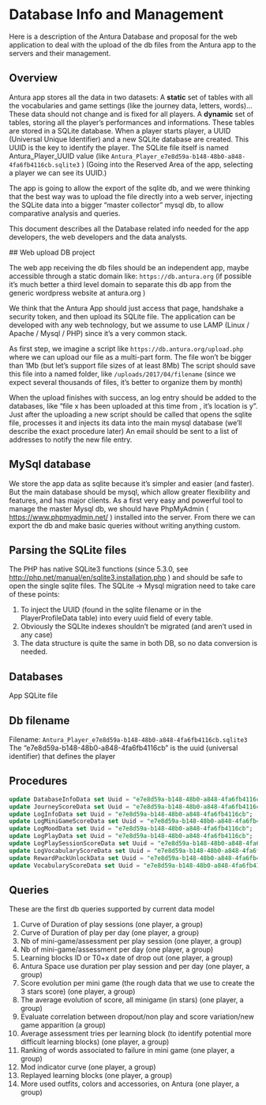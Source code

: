 # Database Info and Management

Here is a description of the Antura Database and proposal for the web application to deal with the upload of the db files from the Antura app to the servers and their management.

## Overview

Antura app stores all the data in two datasets:
A **static** set of tables with all the vocabularies and game settings (like the journey data, letters, words)... These data should not change and is fixed for all players.
A **dynamic** set of tables, storing all the player’s performances and informations. These tables are stored in a SQLite database.
When a player starts player, a UUID (Universal Unique Identifier) and a new SQLite database are created. This UUID is the key to identify the player. The SQLite file itself is named Antura_Player_UUID value (like `Antura_Player_e7e8d59a-b148-48b0-a848-4fa6fb4116cb.sqlite3` )
(Going into the Reserved Area of the app, selecting a player we can see its UUID.)

The app is going to allow the export of the sqlite db, and we were thinking that the best way was to upload the file directly into a web server, injecting the SQLite data into a bigger “master collector” mysql db, to allow comparative analysis and queries.

This document describes all the Database related info needed for the app developers, the web developers and the data analysts.

## Web upload DB project

The web app receiving the db files should be an independent app, maybe accessible through a static domain like: `https://db.antura.org` (if possible it’s much better a third level domain to separate this db app from the generic wordpress website at antura.org )

We think that the Antura App should just access that page, handshake a security token, and then upload its SQLite file.
The application can be developed with any web technology, but we assume to use LAMP (Linux / Apache / Mysql / PHP) since it’s a very common stack.

As first step, we imagine a script like `https://db.antura.org/upload.php` where we can upload our file as a multi-part form.
The file won’t be bigger than 1Mb (but let’s support file sizes of at least 8Mb)
The script should save this file into a named folder, like `/uploads/2017/04/filename`
(since we expect several thousands of files, it’s better to organize them by month)

When the upload finishes with success, an log entry should be added to the databases, like “file x has been uploaded at this time from , it’s location is y”.
Just after the uploading a new script should be called that opens the sqlite file, processes it and injects its data into the main mysql database (we’ll describe the exact procedure later)
An email should be sent to a list of addresses to notify the new file entry.

## MySql database

We store the app data as sqlite because it’s simpler and easier (and faster).
But the main database should be mysql, which allow greater flexibility and features, and has major clients.
As a first very easy and powerful tool to manage the master Mysql db, we should have PhpMyAdmin ( <https://www.phpmyadmin.net/> ) installed into the server. From there we can export the db and make basic queries without writing anything custom.

## Parsing the SQLite files

The PHP has native SQLite3 functions (since 5.3.0, see <http://php.net/manual/en/sqlite3.installation.php> ) and should be safe to open the single sqlite files.
The SQLite -> Mysql migration need to take care of these points:

1. To inject the UUID (found in the sqlite filename or in the PlayerProfileData table) into every uuid field of every table.
2. Obviously the SQLIte indexes shouldn’t be migrated (and aren’t used in any case)
3. The data structure is quite the same in both DB, so no data conversion is needed.

## Databases
App SQLite file

## Db filename

Filename: `Antura_Player_e7e8d59a-b148-48b0-a848-4fa6fb4116cb.sqlite3`
The “e7e8d59a-b148-48b0-a848-4fa6fb4116cb” is the uuid (universal identifier) that defines the player

## Procedures

```sql
update DatabaseInfoData set Uuid = "e7e8d59a-b148-48b0-a848-4fa6fb4116cb";
update JourneyScoreData set Uuid = "e7e8d59a-b148-48b0-a848-4fa6fb4116cb";
update LogInfoData set Uuid = "e7e8d59a-b148-48b0-a848-4fa6fb4116cb";
update LogMiniGameScoreData set Uuid = "e7e8d59a-b148-48b0-a848-4fa6fb4116cb";
update LogMoodData set Uuid = "e7e8d59a-b148-48b0-a848-4fa6fb4116cb";
update LogPlayData set Uuid = "e7e8d59a-b148-48b0-a848-4fa6fb4116cb";
update LogPlaySessionScoreData set Uuid = "e7e8d59a-b148-48b0-a848-4fa6fb4116cb";
update LogVocabularyScoreData set Uuid = "e7e8d59a-b148-48b0-a848-4fa6fb4116cb";
update RewardPackUnlockData set Uuid = "e7e8d59a-b148-48b0-a848-4fa6fb4116cb";
update VocabularyScoreData set Uuid = "e7e8d59a-b148-48b0-a848-4fa6fb4116cb";
```

## Queries

These are the first db queries supported by current data model

1. Curve of Duration of play sessions (one player, a group)
2. Curve of Duration of play per day (one player, a group)
3. Nb of mini-game/assessment per play session (one player, a group)
4. Nb of mini-game/assessment per day (one player, a group)
5. Learning blocks ID or T0+x date of drop out (one player, a group)
6. Antura Space use duration per play session and per day (one player, a group)
7. Score evolution per mini game (the rough data that we use to create the 3 stars score) (one player, a group)
8. The average evolution of score, all minigame (in stars) (one player, a group)
9. Evaluate correlation between dropout/non play and score variation/new game apparition (a group)
10. Average assessment tries per learning block (to identify potential more difficult learning blocks) (one player, a group)
11. Ranking of words associated to failure in mini game (one player, a group)
12. Mod indicator curve (one player, a group)
13. Replayed learning blocks (one player, a group)
14. More used outfits, colors and accessories, on Antura (one player, a group)
